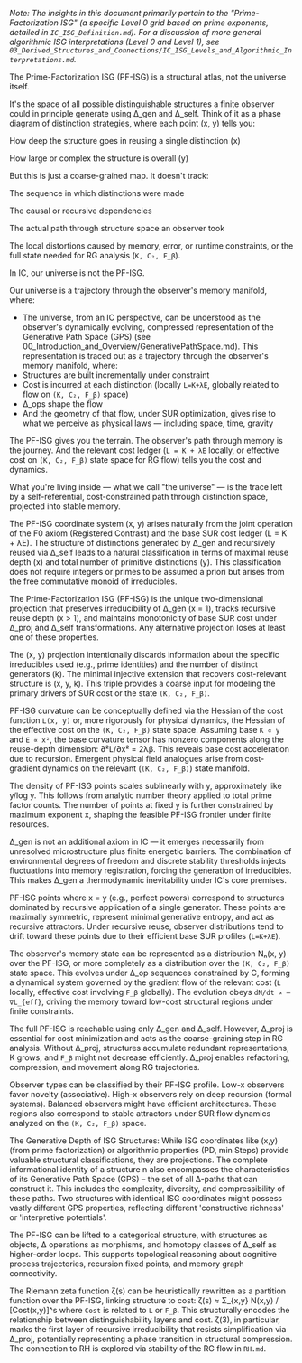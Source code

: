*Note: The insights in this document primarily pertain to the "Prime-Factorization ISG" (a specific Level 0 grid based on prime exponents, detailed in `IC_ISG_Definition.md`). For a discussion of more general algorithmic ISG interpretations (Level 0 and Level 1), see `03_Derived_Structures_and_Connections/IC_ISG_Levels_and_Algorithmic_Interpretations.md`.*

The Prime-Factorization ISG (PF-ISG) is a structural atlas, not the universe itself.

It's the space of all possible distinguishable structures a finite observer could in principle generate using Δ_gen and Δ_self. Think of it as a phase diagram of distinction strategies, where each point (x, y) tells you:

How deep the structure goes in reusing a single distinction (x)

How large or complex the structure is overall (y)

But this is just a coarse-grained map. It doesn't track:

The sequence in which distinctions were made

The causal or recursive dependencies

The actual path through structure space an observer took

The local distortions caused by memory, error, or runtime constraints, or the full state needed for RG analysis (`K, C₂, F_β`).

In IC, our universe is not the PF-ISG.

Our universe is a trajectory through the observer's memory manifold, where:
- The universe, from an IC perspective, can be understood as the observer's dynamically evolving, compressed representation of the Generative Path Space (GPS) (see 00_Introduction_and_Overview/GenerativePathSpace.md). This representation is traced out as a trajectory through the observer's memory manifold, where:
- Structures are built incrementally under constraint
- Cost is incurred at each distinction (locally `L=K+λE`, globally related to flow on `(K, C₂, F_β)` space)
- Δ_ops shape the flow
- And the geometry of that flow, under SUR optimization, gives rise to what we perceive as physical laws — including space, time, gravity

The PF-ISG gives you the terrain. The observer's path through memory is the journey. And the relevant cost ledger (`L = K + λE` locally, or effective cost on `(K, C₂, F_β)` state space for RG flow) tells you the cost and dynamics.

What you're living inside — what we call "the universe" — is the trace left by a self-referential, cost-constrained path through distinction space, projected into stable memory.

The PF-ISG coordinate system (x, y) arises naturally from the joint operation of the F0 axiom (Registered Contrast) and the base SUR cost ledger (L = K + λE). The structure of distinctions generated by Δ_gen and recursively reused via Δ_self leads to a natural classification in terms of maximal reuse depth (x) and total number of primitive distinctions (y). This classification does not require integers or primes to be assumed a priori but arises from the free commutative monoid of irreducibles.

The Prime-Factorization ISG (PF-ISG) is the unique two-dimensional projection that preserves irreducibility of Δ_gen (x = 1), tracks recursive reuse depth (x > 1), and maintains monotonicity of base SUR cost under Δ_proj and Δ_self transformations. Any alternative projection loses at least one of these properties.

The (x, y) projection intentionally discards information about the specific irreducibles used (e.g., prime identities) and the number of distinct generators (k). The minimal injective extension that recovers cost-relevant structure is (x, y, k). This triple provides a coarse input for modeling the primary drivers of SUR cost or the state `(K, C₂, F_β)`.

PF-ISG curvature can be conceptually defined via the Hessian of the cost function `L(x, y)` or, more rigorously for physical dynamics, the Hessian of the effective cost on the `(K, C₂, F_β)` state space. Assuming base `K ∝ y` and `E ∝ x²`, the base curvature tensor has nonzero components along the reuse-depth dimension: ∂²L/∂x² = 2λβ. This reveals base cost acceleration due to recursion. Emergent physical field analogues arise from cost-gradient dynamics on the relevant (`(K, C₂, F_β)`) state manifold.

The density of PF-ISG points scales sublinearly with y, approximately like y/log y. This follows from analytic number theory applied to total prime factor counts. The number of points at fixed y is further constrained by maximum exponent x, shaping the feasible PF-ISG frontier under finite resources.

Δ_gen is not an additional axiom in IC — it emerges necessarily from unresolved microstructure plus finite energetic barriers. The combination of environmental degrees of freedom and discrete stability thresholds injects fluctuations into memory registration, forcing the generation of irreducibles. This makes Δ_gen a thermodynamic inevitability under IC's core premises.

PF-ISG points where x = y (e.g., perfect powers) correspond to structures dominated by recursive application of a single generator. These points are maximally symmetric, represent minimal generative entropy, and act as recursive attractors. Under recursive reuse, observer distributions tend to drift toward these points due to their efficient base SUR profiles (`L=K+λE`).

The observer's memory state can be represented as a distribution Nₙ(x, y) over the PF-ISG, or more completely as a distribution over the `(K, C₂, F_β)` state space. This evolves under Δ_op sequences constrained by C, forming a dynamical system governed by the gradient flow of the relevant cost (`L` locally, effective cost involving `F_β` globally). The evolution obeys `dN/dt ∝ –∇L_{eff}`, driving the memory toward low-cost structural regions under finite constraints.

The full PF-ISG is reachable using only Δ_gen and Δ_self. However, Δ_proj is essential for cost minimization and acts as the coarse-graining step in RG analysis. Without Δ_proj, structures accumulate redundant representations, K grows, and `F_β` might not decrease efficiently. Δ_proj enables refactoring, compression, and movement along RG trajectories.

Observer types can be classified by their PF-ISG profile. Low-x observers favor novelty (associative). High-x observers rely on deep recursion (formal systems). Balanced observers might have efficient architectures. These regions also correspond to stable attractors under SUR flow dynamics analyzed on the `(K, C₂, F_β)` space.

The Generative Depth of ISG Structures: While ISG coordinates like (x,y) (from prime factorization) or algorithmic properties (PD, min Steps) provide valuable structural classifications, they are projections. The complete informational identity of a structure n also encompasses the characteristics of its Generative Path Space (GPS) – the set of all Δ-paths that can construct it. This includes the complexity, diversity, and compressibility of these paths. Two structures with identical ISG coordinates might possess vastly different GPS properties, reflecting different 'constructive richness' or 'interpretive potentials'.

The PF-ISG can be lifted to a categorical structure, with structures as objects, Δ operations as morphisms, and homotopy classes of Δ_self as higher-order loops. This supports topological reasoning about cognitive process trajectories, recursion fixed points, and memory graph connectivity.

The Riemann zeta function ζ(s) can be heuristically rewritten as a partition function over the PF-ISG, linking structure to cost:
 ζ(s) ≈ Σ_{x,y} N(x,y) / [Cost(x,y)]^s
where `Cost` is related to `L` or `F_β`. This structurally encodes the relationship between distinguishability layers and cost. ζ(3), in particular, marks the first layer of recursive irreducibility that resists simplification via Δ_proj, potentially representing a phase transition in structural compression. The connection to RH is explored via stability of the RG flow in `RH.md`.